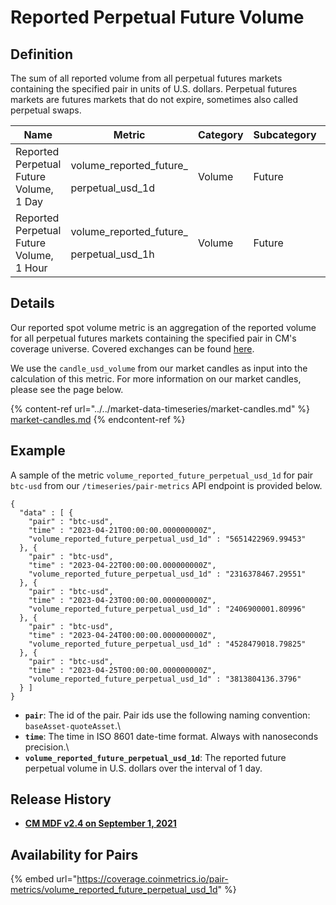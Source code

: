# Reported Perpetual Future Volume

## Definition

The sum of all reported volume from all perpetual futures markets containing the specified pair in units of U.S. dollars. Perpetual futures markets are futures markets that do not expire, sometimes also called perpetual swaps.[\
](https://docs.coinmetrics.io/asset-metrics/volume/volume\_reported\_future\_coin\_margined\_usd\_1d)

| Name                                     | Metric                                                | Category | Subcategory | Type | Unit | Frequency |
| ---------------------------------------- | ----------------------------------------------------- | -------- | ----------- | ---- | ---- | --------- |
| Reported Perpetual Future Volume, 1 Day  | <p>volume_reported_future_</p><p>perpetual_usd_1d</p> | Volume   | Future      | Sum  | USD  | 1d        |
| Reported Perpetual Future Volume, 1 Hour | <p>volume_reported_future_</p><p>perpetual_usd_1h</p> | Volume   | Future      | Sum  | USD  | 1h        |

## Details

Our reported spot volume metric is an aggregation of the reported volume for all perpetual futures markets containing the specified pair in CM's coverage universe. Covered exchanges can be found [here](../../market-data/all-exchanges.md).

We use the `candle_usd_volume` from our market candles as input into the calculation of this metric. For more information on our market candles, please see the page below.

{% content-ref url="../../market-data-timeseries/market-candles.md" %}
[market-candles.md](../../market-data-timeseries/market-candles.md)
{% endcontent-ref %}

## Example

A sample of the metric `volume_reported_future_perpetual_usd_1d` for pair `btc-usd` from our `/timeseries/pair-metrics` API endpoint is provided below.

```
{
  "data" : [ {
    "pair" : "btc-usd",
    "time" : "2023-04-21T00:00:00.000000000Z",
    "volume_reported_future_perpetual_usd_1d" : "5651422969.99453"
  }, {
    "pair" : "btc-usd",
    "time" : "2023-04-22T00:00:00.000000000Z",
    "volume_reported_future_perpetual_usd_1d" : "2316378467.29551"
  }, {
    "pair" : "btc-usd",
    "time" : "2023-04-23T00:00:00.000000000Z",
    "volume_reported_future_perpetual_usd_1d" : "2406900001.80996"
  }, {
    "pair" : "btc-usd",
    "time" : "2023-04-24T00:00:00.000000000Z",
    "volume_reported_future_perpetual_usd_1d" : "4528479018.79825"
  }, {
    "pair" : "btc-usd",
    "time" : "2023-04-25T00:00:00.000000000Z",
    "volume_reported_future_perpetual_usd_1d" : "3813804136.3796"
  } ]
}
```

* **`pair`**: The id of the pair. Pair ids use the following naming convention: `baseAsset-quoteAsset`.\\
* **`time`**: The time in ISO 8601 date-time format. Always with nanoseconds precision.\\
* **`volume_reported_future_perpetual_usd_1d`**: The reported future perpetual volume in U.S. dollars over the interval of 1 day.

## Release History

* [**CM MDF v2.4 on September 1, 2021**](https://coinmetrics.io/cm-market-data-feed-v2-4-release-notes/)

## Availability for Pairs

{% embed url="https://coverage.coinmetrics.io/pair-metrics/volume_reported_future_perpetual_usd_1d" %}
